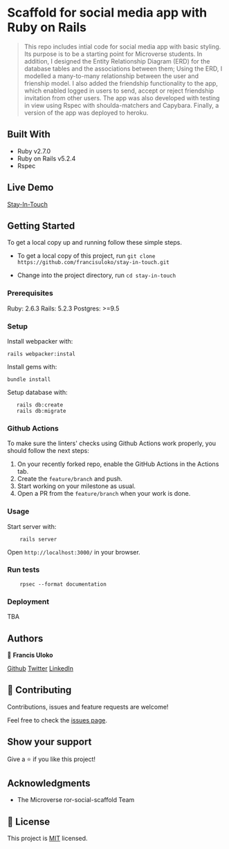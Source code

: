 # Scaffold for social media app with Ruby on Rails

> This repo includes intial code for social media app with basic styling. Its purpose is to be a starting point for Microverse students. In addition, I designed the Entity Relationship Diagram (ERD) for the database tables and the associations between them; Using the ERD, I modelled a many-to-many relationship between the user and frienship model. I also added the friendship functionality to the app, which enabled logged in users to send, accept or reject friendship invitation from other users. The app was also developed with testing in view using Rspec with shoulda-matchers and Capybara. Finally, a version of the app was deployed to heroku.

## Built With

- Ruby v2.7.0
- Ruby on Rails v5.2.4
- Rspec

## Live Demo

[Stay-In-Touch](https://stark-waters-40080.herokuapp.com/posts)


## Getting Started

To get a local copy up and running follow these simple steps.

- To get a local copy of this project, run
`git clone https://github.com/francisuloko/stay-in-touch.git`

- Change into the project directory, run
`cd stay-in-touch`

### Prerequisites

Ruby: 2.6.3
Rails: 5.2.3
Postgres: >=9.5

### Setup
Install webpacker with:

```
rails webpacker:instal
```

Install gems with:

```
bundle install
```

Setup database with:

```
   rails db:create
   rails db:migrate
```

### Github Actions

To make sure the linters' checks using Github Actions work properly, you should follow the next steps:

1. On your recently forked repo, enable the GitHub Actions in the Actions tab.
2. Create the `feature/branch` and push.
3. Start working on your milestone as usual.
4. Open a PR from the `feature/branch` when your work is done.


### Usage

Start server with:

```
    rails server
```

Open `http://localhost:3000/` in your browser.

### Run tests

```
    rpsec --format documentation
```

### Deployment

TBA

## Authors

👤 **Francis Uloko**

[Github](https://github.com/francisuloko)
[Twitter](https://twitter.com/francisuloko)
[LinkedIn](https://linkedin.com/in/francisuloko)

## 🤝 Contributing

Contributions, issues and feature requests are welcome!

Feel free to check the [issues page](https://github.com/francisuloko/stay-in-touch/issues).

## Show your support

Give a ⭐️ if you like this project!

## Acknowledgments

- The Microverse ror-social-scaffold Team

## 📝 License

This project is [MIT](https://mit-license.org) licensed.
